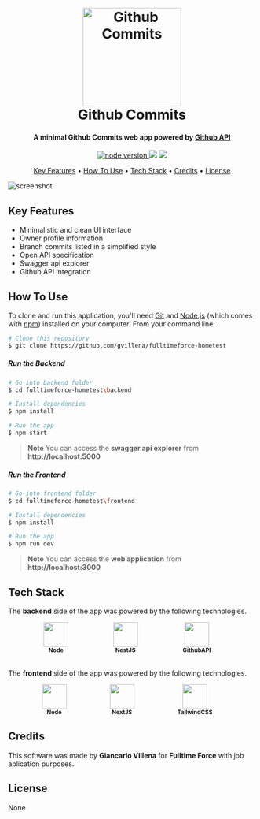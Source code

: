 
<h1 align="center">
  <br>
  <a href="http://www.amitmerchant.com/electron-markdownify"><img src="https://user-images.githubusercontent.com/12707294/201301834-5c529ab9-e5be-466a-96a3-21798f0bf3a3.png" alt="Github Commits" width="200"></a>
  <br>
  Github Commits
  <br>
</h1>


<h4 align="center">A minimal Github Commits web app powered by <a href="https://docs.github.com/en/rest" target="_blank">Github API</a></h4>

<p align="center">
  <a href="">
    <img src="https://img.shields.io/badge/node-v19.0.1-brightgreen"
         alt="node version">
  </a>
  <a href=""><img src="https://img.shields.io/badge/nestjs-v9.0.0-ff69b4"></a>
  <a href="">
      <img src="https://img.shields.io/badge/nextv-v13.0.1-blue">
  </a>
</p>

<p align="center">
  <a href="#key-features">Key Features</a> •
  <a href="#how-to-use">How To Use</a> •
  <a href="#tech-stake">Tech Stack</a> •  
  <a href="#credits">Credits</a> •
  <a href="#license">License</a>
</p>

![screenshot](https://user-images.githubusercontent.com/12707294/201395472-41328299-00f9-4a60-93ea-b687f1f6a94f.gif)

## Key Features

* Minimalistic and clean UI interface 
* Owner profile information 
* Branch commits listed in a simplified style 
* Open API specification 
* Swagger api explorer    
* Github API integration

## How To Use

To clone and run this application, you'll need [Git](https://git-scm.com) and [Node.js](https://nodejs.org/en/download/) (which comes with [npm](http://npmjs.com)) installed on your computer. From your command line:

```bash
# Clone this repository
$ git clone https://github.com/gvillena/fulltimeforce-hometest
```

##### Run the Backend 
```bash
# Go into backend folder 
$ cd fulltimeforce-hometest\backend

# Install dependencies
$ npm install

# Run the app
$ npm start
```
> **Note**
> You can access the **swagger api explorer** from **http://localhost:5000**
>


##### Run the Frontend
```bash
# Go into frontend folder 
$ cd fulltimeforce-hometest\frontend

# Install dependencies
$ npm install

# Run the app
$ npm run dev
```
> **Note**
> You can access the **web application** from **http://localhost:3000**
>

## Tech Stack
The **backend** side of the app was powered by the following technologies.
<br>
<style>
  .tech-icon-container {
    display: flex;
    justify-content: space-evenly;

  }
  .tech-icon-element {
    display: flex;
    flex-direction: column;
    justify-content: flex-start;
    align-items: center;
    margin-right: 1.2rem;
  }
</style>
<div class="tech-icon-container">
  <div class="tech-icon-element">
    <img height="50" width="50" src="https://cdn.simpleicons.org/Node.js" /> <b><small>Node</small></b>
  </div>
  <div class="tech-icon-element">
    <img height="50" width="50" src="https://cdn.simpleicons.org/NestJS" /> <b><small>NestJS</small></b>
  </div>
  <div class="tech-icon-element">
    <img height="50" width="50" src="https://cdn.simpleicons.org/Github/6e5494" /> <b><small>GithubAPI</small></b>
  </div>
</div>  
<br>

The **frontend** side of the app was powered by the following technologies.
<br>
<div class="tech-icon-container">
  <div class="tech-icon-element">
    <img height="50" width="50" src="https://cdn.simpleicons.org/Node.js" /> <b><small>Node</small></b>
  </div>
  <div class="tech-icon-element">
    <img height="50" width="50" src="https://cdn.simpleicons.org/Next.JS/midnightblue" /> <b><small>NextJS</small></b>
  </div>
  <div class="tech-icon-element">
    <img height="50" width="50" src="https://cdn.simpleicons.org/TailwindCss" /> <b><small>TailwindCSS</small></b>
  </div>
</div>  

## Credits

This software was made by **Giancarlo Villena** for **Fulltime Force** with job aplication purposes.

## License

None

